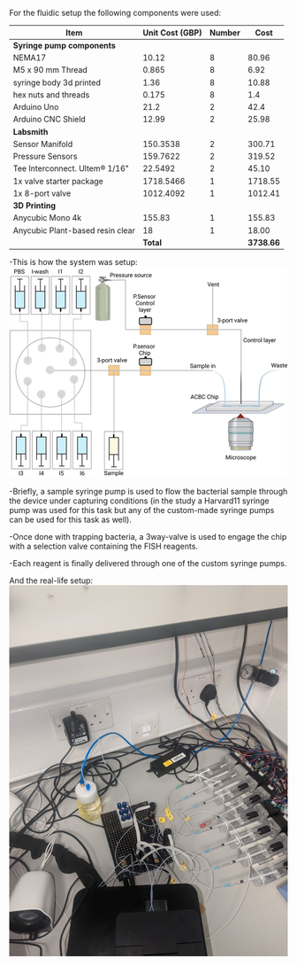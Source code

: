 For the fluidic setup the following components were used:

| **Item**                                  | **Unit Cost (GBP)** | **Number** | **Cost**   |
|-------------------------------------------|---------------------|------------|------------|
| **Syringe pump components**               |                     |            |            |
| NEMA17                                    | 10.12               | 8          | 80.96      |
| M5 x 90 mm Thread                          | 0.865               | 8          | 6.92       |
| syringe body 3d printed                   | 1.36                | 8          | 10.88      |
| hex nuts and threads                      | 0.175               | 8          | 1.4        |
| Arduino Uno                               | 21.2                | 2          | 42.4       |
| Arduino CNC Shield                        | 12.99               | 2          | 25.98      |
| **Labsmith**                              |                     |            |            |
| Sensor Manifold                           | 150.3538            | 2          | 300.71   |
| Pressure Sensors                          | 159.7622            | 2          | 319.52   |
| Tee Interconnect. Ultem® 1/16"            | 22.5492             | 2          | 45.10    |
| 1x valve starter package                  | 1718.5466           | 1          | 1718.55  |
| 1x 8-port valve                           | 1012.4092           | 1          | 1012.41  |
| **3D Printing**                           |                     |            |            |
| Anycubic Mono 4k                          | 155.83              | 1          | 155.83     |
| Anycubic Plant-based resin clear          | 18                  | 1          | 18.00         |
|                                           | **Total**           |            | **3738.66** |

-This is how the system was setup: 
![The ACBC fluidic setup](images/S6.png)

-Briefly, a sample syringe pump is used to flow the bacterial sample through the device under capturing conditions (in the study a Harvard11 syringe pump was used for this task but any of the custom-made syringe pumps can be used for this task as well).

-Once done with trapping bacteria, a 3way-valve is used to engage the chip with a selection valve containing the FISH reagents. 

-Each reagent is finally delivered through one of the custom syringe pumps.

And the real-life setup:
![Experimental setup](images/instrument_setup3.jpg)

